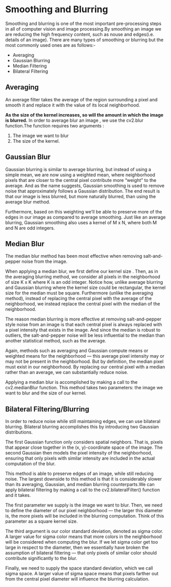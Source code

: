 # Smoothing and Blurring
Smoothing and blurring is one of the most important pre-processing steps in all of computer vision and image processing.By smoothing an image we are reducing the high frequency content, such as nouse and edges(i.e. details of an image).
There are many types of smoothing or blurring but the most commonly used ones are as follows:-

* Averaging
* Gaussian Blurring
* Median Filtering
* Bilateral Filtering


## Averaging
An average filter takes the average of the region surrounding a pixel and smooth it and replace it with the value of its local neighborhood.


**As the size of the kernel increases, so will the amount in which the image is blurred.**
In order to average blur an image , we use the cv2.blur function.The function requires two arguments :
  1) The image we want to blur 
  2) The size of the kernel.
  
 ## Gaussian Blur
 
  Gaussian blurring is similar to average blurring, but instead of using a simple mean, we are now using a weighted mean, where neighborhood pixels that are closer to the central pixel contribute more “weight” to the average. And as the name suggests, Gaussian smoothing is used to remove noise that approximately follows a Gaussian distribution.
The end result is that our image is less blurred, but more naturally blurred, than using the average blur method.

Furthermore, based on this weighting we’ll be able to preserve more of the edges in our image as compared to average smoothing. Just like an average blurring, Gaussian smoothing also uses a kernel of M x N, where both M and N are odd integers.


## Median Blur
The median blur method has been most effective when removing salt-and-pepper noise from the image.

When applying a median blur, we first define our kernel size . Then, as in the averaging blurring method, we consider all pixels in the neighborhood of size K x K where K is an odd integer. Notice how, unlike average blurring and Gaussian blurring where the kernel size could be rectangular, the kernel size for the median must be square. Furthermore (unlike the averaging method), instead of replacing the central pixel with the average of the neighborhood, we instead replace the central pixel with the median of the neighborhood.

The reason median blurring is more effective at removing salt-and-pepper style noise from an image is that each central pixel is always replaced with a pixel intensity that exists in the image. And since the median is robust to outliers, the salt-and-pepper noise will be less influential to the median than another statistical method, such as the average.

Again, methods such as averaging and Gaussian compute means or weighted means for the neighborhood — this average pixel intensity may or may not be present in the neighborhood. But by definition, the median pixel must exist in our neighborhood. By replacing our central pixel with a median rather than an average, we can substantially reduce noise.

Applying a median blur is accomplished by making a call to the cv2.medianBlur  function. This method takes two parameters: the image we want to blur and the size of our kernel.

## Bilateral Filtering/Blurring

In order to reduce noise while still maintaining edges, we can use bilateral blurring. Bilateral blurring accomplishes this by introducing two Gaussian distributions.

The first Gaussian function only considers spatial neighbors. That is, pixels that appear close together in the (x, y)-coordinate space of the image. The second Gaussian then models the pixel intensity of the neighborhood, ensuring that only pixels with similar intensity are included in the actual computation of the blur.

 This method is able to preserve edges of an image, while still reducing noise. The largest downside to this method is that it is considerably slower than its averaging, Gaussian, and median blurring counterparts.We can apply bilateral filtering by making a call to the cv2.bilateralFilter() function and it takes.
 
 The first parameter we supply is the image we want to blur. Then, we need to define the diameter of our pixel neighborhood — the larger this diameter is, the more pixels will be included in the blurring computation. Think of this parameter as a square kernel size.

The third argument is our color standard deviation, denoted as sigma color. A larger value for sigma color means that more colors in the neighborhood will be considered when computing the blur. If we let sigma color get too large in respect to the diameter, then we essentially have broken the assumption  of bilateral filtering — that only pixels of similar color should contribute significantly to the blur.

Finally, we need to supply the space standard deviation, which we call sigma space. A larger value of sigma space means that pixels farther out from the central pixel diameter will influence the blurring calculation.
